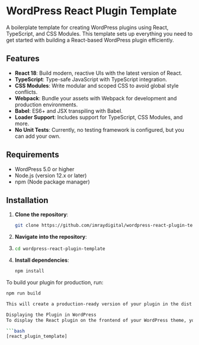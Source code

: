 # WordPress React Plugin Template

A boilerplate template for creating WordPress plugins using React, TypeScript, and CSS Modules. This template sets up everything you need to get started with building a React-based WordPress plugin efficiently.

## Features

- **React 18**: Build modern, reactive UIs with the latest version of React.
- **TypeScript**: Type-safe JavaScript with TypeScript integration.
- **CSS Modules**: Write modular and scoped CSS to avoid global style conflicts.
- **Webpack**: Bundle your assets with Webpack for development and production environments.
- **Babel**: ES6+ and JSX transpiling with Babel.
- **Loader Support**: Includes support for TypeScript, CSS Modules, and more.
- **No Unit Tests**: Currently, no testing framework is configured, but you can add your own.

## Requirements

- WordPress 5.0 or higher
- Node.js (version 12.x or later)
- npm (Node package manager)

## Installation

1. **Clone the repository**:

   ```bash
   git clone https://github.com/imraydigital/wordpress-react-plugin-template.git
   
2. **Navigate into the repository**:
3. 
   ```bash
   cd wordpress-react-plugin-template

3. **Install dependencies**:

   ```bash
   npm install

To build your plugin for production, run:

```bash
npm run build

This will create a production-ready version of your plugin in the dist folder, which you can then upload to your WordPress installation.

Displaying the Plugin in WordPress
To display the React plugin on the frontend of your WordPress theme, you need to use a shortcode. By default, the shortcode is set in the react-plugin-template.php file as:

```bash
[react_plugin_template]
